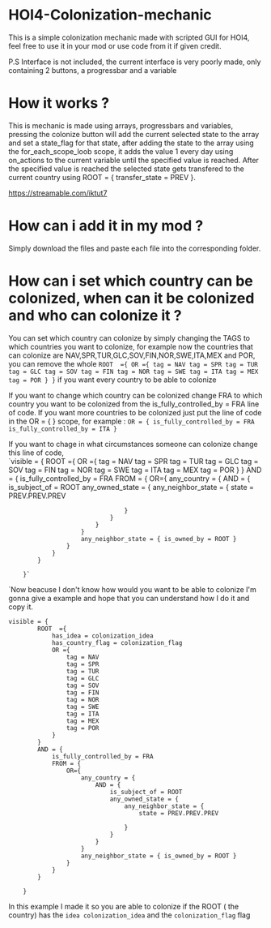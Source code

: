 # HOI4-Colonization-mechanic
This is a simple colonization mechanic made with scripted GUI for HOI4, feel free to use it in your mod or use code from it if given credit.

P.S Interface is not included, the current interface is very poorly made, only containing 2 buttons, a progressbar and a variable

# How it works ?
This is mechanic is made using arrays, progressbars and variables, pressing the colonize button will add the current selected state to the array and set a state_flag for that state, after adding the state to the array using the for_each_scope_loob scope, it adds the value 1 every day using on_actions to the current variable until the specified value is reached. After the specified value is reached the selected state gets transfered to the current country using ROOT = { transfer_state = PREV }.

https://streamable.com/iktut7

# How can i add it in my mod ?
Simply download the files and paste each file into the corresponding folder.

# How can i set which country can be colonized, when can it be colonized and who can colonize it ?
You can set which country can colonize by simply changing the TAGS to which countries you want to colonize, for example now the countries that can colonize are NAV,SPR,TUR,GLC,SOV,FIN,NOR,SWE,ITA,MEX and POR, you can remove the whole 
			`ROOT  ={
				OR ={
					tag = NAV
					tag = SPR
					tag = TUR
					tag = GLC
					tag = SOV
					tag = FIN
					tag = NOR
					tag = SWE
					tag = ITA
					tag = MEX
					tag = POR
				}
			}`
    if you want every country to be able to colonize
    
   If you want to change which country can be colonized change FRA to which country you want to be colonized from the is_fully_controlled_by = FRA line of code. If you want more countries to be colonized just put the line of code in the OR = { } scope, for example :
   `OR = {
    is_fully_controlled_by = FRA
    is_fully_controlled_by = ITA
   }`
    
  If you want to chage in what circumstances someone can colonize change this line of code, 		
		`visible = {
			ROOT  ={
				OR ={
					tag = NAV
					tag = SPR
					tag = TUR
					tag = GLC
					tag = SOV
					tag = FIN
					tag = NOR
					tag = SWE
					tag = ITA
					tag = MEX
					tag = POR
				}
			}
			AND = {
				is_fully_controlled_by = FRA
				FROM = {
					OR={
						any_country = {
							AND = {
								is_subject_of = ROOT
								any_owned_state = {
									any_neighbor_state = {
										state = PREV.PREV.PREV

									}
								}
							}
						}
						any_neighbor_state = { is_owned_by = ROOT }
					}
				}
			}
			
		}`
		
`Now beacuse I don't know how would you want to be able to colonize I'm gonna give a example and hope that you can understand how I do it and copy it.
    
    visible = {
			ROOT  ={
				has_idea = colonization_idea
				has_country_flag = colonization_flag
				OR ={
					tag = NAV
					tag = SPR
					tag = TUR
					tag = GLC
					tag = SOV
					tag = FIN
					tag = NOR
					tag = SWE
					tag = ITA
					tag = MEX
					tag = POR
				}
			}
			AND = {
				is_fully_controlled_by = FRA
				FROM = {
					OR={
						any_country = {
							AND = {
								is_subject_of = ROOT
								any_owned_state = {
									any_neighbor_state = {
										state = PREV.PREV.PREV

									}
								}
							}
						}
						any_neighbor_state = { is_owned_by = ROOT }
					}
				}
			}
			
		}
    
 In this example I made it so you are able to colonize if the ROOT ( the country) has the `idea colonization_idea` and the `colonization_flag` flag
		
	

